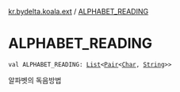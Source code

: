 [kr.bydelta.koala.ext](index.md) / [ALPHABET_READING](./-a-l-p-h-a-b-e-t_-r-e-a-d-i-n-g.md)

# ALPHABET_READING

`val ALPHABET_READING: `[`List`](https://kotlinlang.org/api/latest/jvm/stdlib/kotlin.collections/-list/index.html)`<`[`Pair`](https://kotlinlang.org/api/latest/jvm/stdlib/kotlin/-pair/index.html)`<`[`Char`](https://kotlinlang.org/api/latest/jvm/stdlib/kotlin/-char/index.html)`, `[`String`](https://kotlinlang.org/api/latest/jvm/stdlib/kotlin/-string/index.html)`>>`

알파벳의 독음방법

